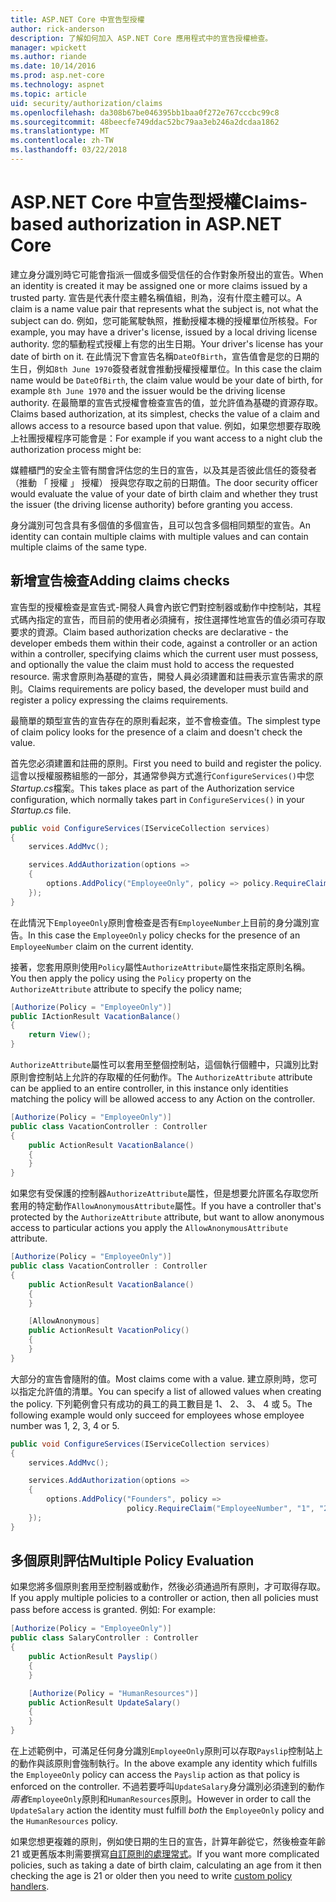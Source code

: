 ```yaml
---
title: ASP.NET Core 中宣告型授權
author: rick-anderson
description: 了解如何加入 ASP.NET Core 應用程式中的宣告授權檢查。
manager: wpickett
ms.author: riande
ms.date: 10/14/2016
ms.prod: asp.net-core
ms.technology: aspnet
ms.topic: article
uid: security/authorization/claims
ms.openlocfilehash: da308b67be046395bb1baa0f272e767cccbc99c8
ms.sourcegitcommit: 48beecfe749ddac52bc79aa3eb246a2dcdaa1862
ms.translationtype: MT
ms.contentlocale: zh-TW
ms.lasthandoff: 03/22/2018
---
```

# <a name="claims-based-authorization-in-aspnet-core"></a><span data-ttu-id="9af6e-103">ASP.NET Core 中宣告型授權</span><span class="sxs-lookup"><span data-stu-id="9af6e-103">Claims-based authorization in ASP.NET Core</span></span>

<a name="security-authorization-claims-based"></a>

<span data-ttu-id="9af6e-104">建立身分識別時它可能會指派一個或多個受信任的合作對象所發出的宣告。</span><span class="sxs-lookup"><span data-stu-id="9af6e-104">When an identity is created it may be assigned one or more claims issued by a trusted party.</span></span> <span data-ttu-id="9af6e-105">宣告是代表什麼主體名稱值組，則為，沒有什麼主體可以。</span><span class="sxs-lookup"><span data-stu-id="9af6e-105">A claim is a name value pair that represents what the subject is, not what the subject can do.</span></span> <span data-ttu-id="9af6e-106">例如，您可能駕駛執照，推動授權本機的授權單位所核發。</span><span class="sxs-lookup"><span data-stu-id="9af6e-106">For example, you may have a driver's license, issued by a local driving license authority.</span></span> <span data-ttu-id="9af6e-107">您的驅動程式授權上有您的出生日期。</span><span class="sxs-lookup"><span data-stu-id="9af6e-107">Your driver's license has your date of birth on it.</span></span> <span data-ttu-id="9af6e-108">在此情況下會宣告名稱`DateOfBirth`，宣告值會是您的日期的生日，例如`8th June 1970`簽發者就會推動授權授權單位。</span><span class="sxs-lookup"><span data-stu-id="9af6e-108">In this case the claim name would be `DateOfBirth`, the claim value would be your date of birth, for example `8th June 1970` and the issuer would be the driving license authority.</span></span> <span data-ttu-id="9af6e-109">在最簡單的宣告式授權會檢查宣告的值，並允許值為基礎的資源存取。</span><span class="sxs-lookup"><span data-stu-id="9af6e-109">Claims based authorization, at its simplest, checks the value of a claim and allows access to a resource based upon that value.</span></span> <span data-ttu-id="9af6e-110">例如，如果您想要存取晚上社團授權程序可能會是：</span><span class="sxs-lookup"><span data-stu-id="9af6e-110">For example if you want access to a night club the authorization process might be:</span></span>

<span data-ttu-id="9af6e-111">媒體櫃門的安全主管有關會評估您的生日的宣告，以及其是否彼此信任的簽發者 （推動 「 授權 」 授權） 授與您存取之前的日期值。</span><span class="sxs-lookup"><span data-stu-id="9af6e-111">The door security officer would evaluate the value of your date of birth claim and whether they trust the issuer (the driving license authority) before granting you access.</span></span>

<span data-ttu-id="9af6e-112">身分識別可包含具有多個值的多個宣告，且可以包含多個相同類型的宣告。</span><span class="sxs-lookup"><span data-stu-id="9af6e-112">An identity can contain multiple claims with multiple values and can contain multiple claims of the same type.</span></span>

## <a name="adding-claims-checks"></a><span data-ttu-id="9af6e-113">新增宣告檢查</span><span class="sxs-lookup"><span data-stu-id="9af6e-113">Adding claims checks</span></span>

<span data-ttu-id="9af6e-114">宣告型的授權檢查是宣告式-開發人員會內嵌它們對控制器或動作中控制站，其程式碼內指定的宣告，而目前的使用者必須擁有，按住選擇性地宣告的值必須可存取要求的資源。</span><span class="sxs-lookup"><span data-stu-id="9af6e-114">Claim based authorization checks are declarative - the developer embeds them within their code, against a controller or an action within a controller, specifying claims which the current user must possess, and optionally the value the claim must hold to access the requested resource.</span></span> <span data-ttu-id="9af6e-115">需求會原則為基礎的宣告，開發人員必須建置和註冊表示宣告需求的原則。</span><span class="sxs-lookup"><span data-stu-id="9af6e-115">Claims requirements are policy based, the developer must build and register a policy expressing the claims requirements.</span></span>

<span data-ttu-id="9af6e-116">最簡單的類型宣告的宣告存在的原則看起來，並不會檢查值。</span><span class="sxs-lookup"><span data-stu-id="9af6e-116">The simplest type of claim policy looks for the presence of a claim and doesn't check the value.</span></span>

<span data-ttu-id="9af6e-117">首先您必須建置和註冊的原則。</span><span class="sxs-lookup"><span data-stu-id="9af6e-117">First you need to build and register the policy.</span></span> <span data-ttu-id="9af6e-118">這會以授權服務組態的一部分，其通常參與方式進行`ConfigureServices()`中您*Startup.cs*檔案。</span><span class="sxs-lookup"><span data-stu-id="9af6e-118">This takes place as part of the Authorization service configuration, which normally takes part in `ConfigureServices()` in your *Startup.cs* file.</span></span>

```csharp
public void ConfigureServices(IServiceCollection services)
{
    services.AddMvc();

    services.AddAuthorization(options =>
    {
        options.AddPolicy("EmployeeOnly", policy => policy.RequireClaim("EmployeeNumber"));
    });
}
```

<span data-ttu-id="9af6e-119">在此情況下`EmployeeOnly`原則會檢查是否有`EmployeeNumber`上目前的身分識別宣告。</span><span class="sxs-lookup"><span data-stu-id="9af6e-119">In this case the `EmployeeOnly` policy checks for the presence of an `EmployeeNumber` claim on the current identity.</span></span>

<span data-ttu-id="9af6e-120">接著，您套用原則使用`Policy`屬性`AuthorizeAttribute`屬性來指定原則名稱。</span><span class="sxs-lookup"><span data-stu-id="9af6e-120">You then apply the policy using the `Policy` property on the `AuthorizeAttribute` attribute to specify the policy name;</span></span>

```csharp
[Authorize(Policy = "EmployeeOnly")]
public IActionResult VacationBalance()
{
    return View();
}
```

<span data-ttu-id="9af6e-121">`AuthorizeAttribute`屬性可以套用至整個控制站，這個執行個體中，只識別比對原則會控制站上允許的存取權的任何動作。</span><span class="sxs-lookup"><span data-stu-id="9af6e-121">The `AuthorizeAttribute` attribute can be applied to an entire controller, in this instance only identities matching the policy will be allowed access to any Action on the controller.</span></span>

```csharp
[Authorize(Policy = "EmployeeOnly")]
public class VacationController : Controller
{
    public ActionResult VacationBalance()
    {
    }
}
```

<span data-ttu-id="9af6e-122">如果您有受保護的控制器`AuthorizeAttribute`屬性，但是想要允許匿名存取您所套用的特定動作`AllowAnonymousAttribute`屬性。</span><span class="sxs-lookup"><span data-stu-id="9af6e-122">If you have a controller that's protected by the `AuthorizeAttribute` attribute, but want to allow anonymous access to particular actions you apply the `AllowAnonymousAttribute` attribute.</span></span>

```csharp
[Authorize(Policy = "EmployeeOnly")]
public class VacationController : Controller
{
    public ActionResult VacationBalance()
    {
    }

    [AllowAnonymous]
    public ActionResult VacationPolicy()
    {
    }
}
```

<span data-ttu-id="9af6e-123">大部分的宣告會隨附的值。</span><span class="sxs-lookup"><span data-stu-id="9af6e-123">Most claims come with a value.</span></span> <span data-ttu-id="9af6e-124">建立原則時，您可以指定允許值的清單。</span><span class="sxs-lookup"><span data-stu-id="9af6e-124">You can specify a list of allowed values when creating the policy.</span></span> <span data-ttu-id="9af6e-125">下列範例會只有成功的員工的員工數目是 1、 2、 3、 4 或 5。</span><span class="sxs-lookup"><span data-stu-id="9af6e-125">The following example would only succeed for employees whose employee number was 1, 2, 3, 4 or 5.</span></span>

```csharp
public void ConfigureServices(IServiceCollection services)
{
    services.AddMvc();

    services.AddAuthorization(options =>
    {
        options.AddPolicy("Founders", policy =>
                          policy.RequireClaim("EmployeeNumber", "1", "2", "3", "4", "5"));
    });
}
```

## <a name="multiple-policy-evaluation"></a><span data-ttu-id="9af6e-126">多個原則評估</span><span class="sxs-lookup"><span data-stu-id="9af6e-126">Multiple Policy Evaluation</span></span>

<span data-ttu-id="9af6e-127">如果您將多個原則套用至控制器或動作，然後必須通過所有原則，才可取得存取。</span><span class="sxs-lookup"><span data-stu-id="9af6e-127">If you apply multiple policies to a controller or action, then all policies must pass before access is granted.</span></span> <span data-ttu-id="9af6e-128">例如: </span><span class="sxs-lookup"><span data-stu-id="9af6e-128">For example:</span></span>

```csharp
[Authorize(Policy = "EmployeeOnly")]
public class SalaryController : Controller
{
    public ActionResult Payslip()
    {
    }

    [Authorize(Policy = "HumanResources")]
    public ActionResult UpdateSalary()
    {
    }
}
```

<span data-ttu-id="9af6e-129">在上述範例中，可滿足任何身分識別`EmployeeOnly`原則可以存取`Payslip`控制站上的動作與該原則會強制執行。</span><span class="sxs-lookup"><span data-stu-id="9af6e-129">In the above example any identity which fulfills the `EmployeeOnly` policy can access the `Payslip` action as that policy is enforced on the controller.</span></span> <span data-ttu-id="9af6e-130">不過若要呼叫`UpdateSalary`身分識別必須達到的動作*兩者*`EmployeeOnly`原則和`HumanResources`原則。</span><span class="sxs-lookup"><span data-stu-id="9af6e-130">However in order to call the `UpdateSalary` action the identity must fulfill *both* the `EmployeeOnly` policy and the `HumanResources` policy.</span></span>

<span data-ttu-id="9af6e-131">如果您想更複雜的原則，例如使日期的生日的宣告，計算年齡從它，然後檢查年齡 21 或更舊版本則需要撰寫[自訂原則的處理常式](xref:security/authorization/policies)。</span><span class="sxs-lookup"><span data-stu-id="9af6e-131">If you want more complicated policies, such as taking a date of birth claim, calculating an age from it then checking the age is 21 or older then you need to write [custom policy handlers](xref:security/authorization/policies).</span></span>
